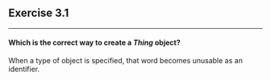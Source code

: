 ## Exercise 3.1
***

#### Which is the correct way to create a *Thing* object?

<div class="hint">
  When a type of object is specified, that word becomes unusable as an identifier.
</div>